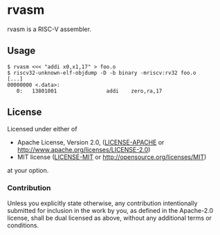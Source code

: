 # rvasm

rvasm is a RISC-V assembler.

## Usage

    $ rvasm <<< "addi x0,x1,17" > foo.o
    $ riscv32-unknown-elf-objdump -D -b binary -mriscv:rv32 foo.o
    [...]
    00000000 <.data>:
       0:   13801001                addi    zero,ra,17

## License

Licensed under either of

 * Apache License, Version 2.0, ([LICENSE-APACHE](LICENSE-APACHE) or http://www.apache.org/licenses/LICENSE-2.0)
 * MIT license ([LICENSE-MIT](LICENSE-MIT) or http://opensource.org/licenses/MIT)

at your option.

### Contribution

Unless you explicitly state otherwise, any contribution intentionally submitted
for inclusion in the work by you, as defined in the Apache-2.0 license, shall be
dual licensed as above, without any additional terms or conditions.
